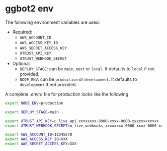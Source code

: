 # ggbot2 env

The following environment variables are used:

- Required:
  - `AWS_ACCOUNT_ID`
  - `AWS_ACCESS_KEY_ID`
  - `AWS_SECRET_ACCESS_KEY`
  - `UTRUST_API_KEY`
  - `UTRUST_WEBHOOK_SECRET`
- Optional
  - `DEPLOY_STAGE`: can be `main`, `next` or `local`. It defaults to `local` if not provided.
  - `NODE_ENV`: can be `production` or `development`. It defaults to `development` if not provided.

A complete _.envrc_ file for production looks like the following

```sh
export NODE_ENV=production

export DEPLOY_STAGE=main

export UTRUST_API_KEY=u_live_api_xxxxxxxx-0000-xxxx-0000-xxxxxxxxxxxx
export UTRUST_WEBHOOK_SECRET=u_live_webhooks_xxxxxxxx-0000-xxxx-0000-xxxxxxxxxxxx

export AWS_ACCOUNT_ID=12345678
export AWS_ACCESS_KEY_ID=XXX
export AWS_SECRET_ACCESS_KEY=XXX
```
